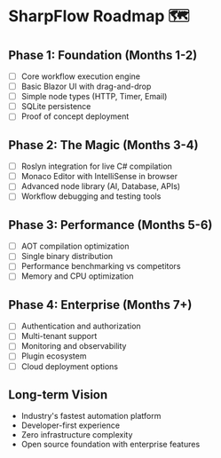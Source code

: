 # SharpFlow Roadmap 🗺️

## Phase 1: Foundation (Months 1-2)
- [ ] Core workflow execution engine
- [ ] Basic Blazor UI with drag-and-drop
- [ ] Simple node types (HTTP, Timer, Email)
- [ ] SQLite persistence
- [ ] Proof of concept deployment

## Phase 2: The Magic (Months 3-4)  
- [ ] Roslyn integration for live C# compilation
- [ ] Monaco Editor with IntelliSense in browser
- [ ] Advanced node library (AI, Database, APIs)
- [ ] Workflow debugging and testing tools

## Phase 3: Performance (Months 5-6)
- [ ] AOT compilation optimization
- [ ] Single binary distribution
- [ ] Performance benchmarking vs competitors
- [ ] Memory and CPU optimization

## Phase 4: Enterprise (Months 7+)
- [ ] Authentication and authorization
- [ ] Multi-tenant support  
- [ ] Monitoring and observability
- [ ] Plugin ecosystem
- [ ] Cloud deployment options

## Long-term Vision
- Industry's fastest automation platform
- Developer-first experience
- Zero infrastructure complexity
- Open source foundation with enterprise features
